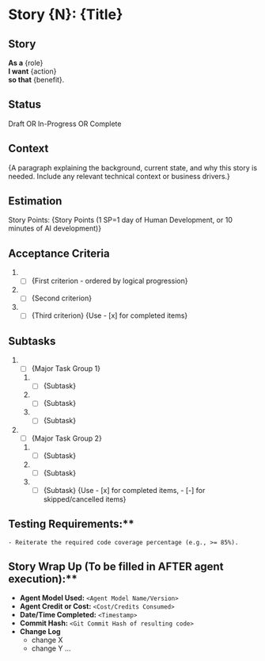 # Story {N}: {Title}

## Story

**As a** {role}\
**I want** {action}\
**so that** {benefit}.

## Status

Draft OR In-Progress OR Complete

## Context

{A paragraph explaining the background, current state, and why this story is needed. Include any relevant technical context or business drivers.}

## Estimation

Story Points: {Story Points (1 SP=1 day of Human Development, or 10 minutes of AI development)}

## Acceptance Criteria

1. - [ ] {First criterion - ordered by logical progression}
2. - [ ] {Second criterion}
3. - [ ] {Third criterion}
         {Use - [x] for completed items}

## Subtasks

1. - [ ] {Major Task Group 1}
   1. - [ ] {Subtask}
   2. - [ ] {Subtask}
   3. - [ ] {Subtask}
2. - [ ] {Major Task Group 2}
   1. - [ ] {Subtask}
   2. - [ ] {Subtask}
   3. - [ ] {Subtask}
            {Use - [x] for completed items, - [-] for skipped/cancelled items}

## Testing Requirements:\*\*

    - Reiterate the required code coverage percentage (e.g., >= 85%).

## Story Wrap Up (To be filled in AFTER agent execution):\*\*

- **Agent Model Used:** `<Agent Model Name/Version>`
- **Agent Credit or Cost:** `<Cost/Credits Consumed>`
- **Date/Time Completed:** `<Timestamp>`
- **Commit Hash:** `<Git Commit Hash of resulting code>`
- **Change Log**
  - change X
  - change Y
    ...
